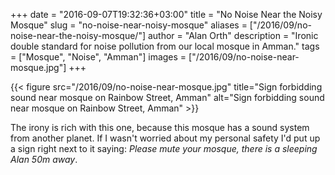 +++
date = "2016-09-07T19:32:36+03:00"
title = "No Noise Near the Noisy Mosque"
slug = "no-noise-near-noisy-mosque"
aliases = ["/2016/09/no-noise-near-the-noisy-mosque/"]
author = "Alan Orth"
description = "Ironic double standard for noise pollution from our local mosque in Amman."
tags = ["Mosque", "Noise", "Amman"]
images = ["/2016/09/no-noise-near-mosque.jpg"]
+++

{{< figure src="/2016/09/no-noise-near-mosque.jpg" title="Sign forbidding sound near mosque on Rainbow Street, Amman" alt="Sign forbidding sound near mosque on Rainbow Street, Amman" >}}

The irony is rich with this one, because this mosque has a sound system from another planet. If I wasn't worried about my personal safety I'd put up a sign right next to it saying: _Please mute your mosque, there is a sleeping Alan 50m away_.

<!--more-->
